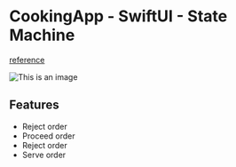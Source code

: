 # CookingApp - SwiftUI - State Machine
[reference](https://medium.com/@BIT_OFIT/swiftui-mvvm-with-a-statemachine-46530b2903b9)

![This is an image](https://ik.imagekit.io/m1ke1magek1t/CookingApp(1)_AxIqdgBiJ.png?updatedAt=1715702528309)

## Features
- Reject order
- Proceed order
- Reject order
- Serve order
